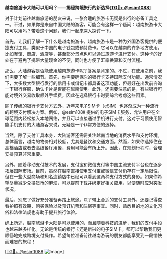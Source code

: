 **越南旅游卡大陆可以用吗？——揭秘跨境旅行的新选择[[TG💪+ @esim1088](https://t.me/s/esim1088)]**

对于计划前往越南旅游的朋友来说，一张合适的旅游卡无疑是出行的必备工具之一。不过，如果你是来自中国大陆的游客，可能会有这样一个疑问：越南旅游卡大陆可以用吗？带着这个问题，我们一起来深入探讨一下。

首先，让我们了解一下什么是越南旅游卡。越南旅游卡是一种为外国游客提供的便捷支付工具，类似于中国的电子钱包或预付费卡。它可以在越南的许多地方使用，比如餐馆、商店、酒店等，甚至部分景点也可以通过旅游卡进行支付。这种卡的好处在于避免了携带大量现金的不便，同时也方便了汇率换算和支付流程。

那么，大陆游客是否能使用越南旅游卡呢？答案是肯定的。不过，在使用之前，我们需要了解一些细节。首先，你需要确保你的银行卡支持国际支付功能。通常情况下，大多数大型银行发行的信用卡或借记卡都具备这项功能，但最好在出发前咨询一下银行客服，确认卡片是否能在越南使用。此外，还需要注意的是，有些银行可能对境外交易收取额外手续费，因此在选择银行卡时要综合考虑这些因素。

除了传统的银行卡支付方式外，近年来电子SIM卡（eSIM）也逐渐成为一种流行的跨境支付解决方案。例如，@esim1088 提供的电子SIM卡服务，允许用户在全球范围内轻松接入本地网络，并且可以直接通过手机进行支付。这对于习惯使用智能手机支付的大陆游客来说，无疑是一个非常方便的选择。

当然，除了支付工具本身，大陆游客还需要关注越南当地的消费水平和支付环境。总体而言，越南的物价相对较低，尤其是餐饮和交通方面。然而，如果你选择住在高档酒店或者去高级餐厅用餐，费用可能会有所上升。因此，在规划行程时，合理安排预算非常重要。

另外，随着移动支付技术的发展，支付宝和微信支付等中国主流支付平台也在逐步拓展国际市场。目前，虽然在越南直接使用支付宝或微信支付仍存在一定局限性，但在一些大型商场和知名连锁店中已经可以看到这两种支付方式的身影。如果你希望尽量减少兑换货币的麻烦，可以提前下载并绑定好相关应用，以便随时应对突发状况。

最后，别忘了做好充分准备再踏上旅途。除了带上合适的支付工具外，还要记得查看护照有效期、购买保险以及预订机票和住宿等事宜。同时，熟悉目的地的文化习俗和法律法规也有助于提升旅行体验。

综上所述，越南旅游卡大陆是可以使用的，而且随着科技的进步，我们的支付手段也越来越多样化。无论是传统的银行卡还是新兴的电子SIM卡，都可以帮助我们更顺畅地完成跨境支付操作。希望每位准备前往越南游玩的朋友都能享受到一段愉快而难忘的旅程！

[[TG💪+ @esim1088](https://t.me/s/esim1088) ![Image](https://i.postimg.cc/4NQfJmqS/Snipaste-2025-05-13-00-14-12.png)]